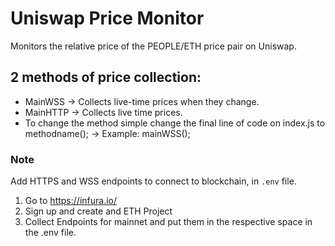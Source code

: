 # Uniswap Price Monitor

Monitors the relative price of the PEOPLE/ETH price pair on Uniswap.

## 2 methods of price collection:
* MainWSS -> Collects live-time prices when they change.
* MainHTTP -> Collects live time prices.
* To change the method simple change the final line of code on index.js to methodname(); -> Example: mainWSS();

### Note

Add HTTPS and WSS endpoints to connect to blockchain, in `.env` file.
1. Go to https://infura.io/
2. Sign up and create and ETH Project
3. Collect Endpoints for mainnet and put them in the respective space in the .env file.

